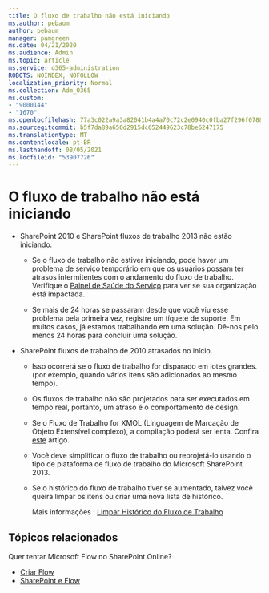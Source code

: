 ```yaml
---
title: O fluxo de trabalho não está iniciando
ms.author: pebaum
author: pebaum
manager: pamgreen
ms.date: 04/21/2020
ms.audience: Admin
ms.topic: article
ms.service: o365-administration
ROBOTS: NOINDEX, NOFOLLOW
localization_priority: Normal
ms.collection: Adm_O365
ms.custom:
- "9000144"
- "1670"
ms.openlocfilehash: 77a3c022a9a3a82041b4a4a70c72c2e0940c0fba27f296f07881e3abebf1e464
ms.sourcegitcommit: b5f7da89a650d2915dc652449623c78be6247175
ms.translationtype: MT
ms.contentlocale: pt-BR
ms.lasthandoff: 08/05/2021
ms.locfileid: "53907726"
---
```

# <a name="workflow-is-not-starting"></a>O fluxo de trabalho não está iniciando

- SharePoint 2010 e SharePoint fluxos de trabalho 2013 não estão iniciando.

    - Se o fluxo de trabalho não estiver iniciando, pode haver um problema de serviço temporário em que os usuários possam ter atrasos intermitentes com o andamento do fluxo de trabalho. Verifique o [Painel de Saúde do Serviço](https://admin.microsoft.com/AdminPortal/Home/servicehealth) para ver se sua organização está impactada.

    - Se mais de 24 horas se passaram desde que você viu esse problema pela primeira vez, registre um tíquete de suporte. Em muitos casos, já estamos trabalhando em uma solução. Dê-nos pelo menos 24 horas para concluir uma solução.

- SharePoint fluxos de trabalho de 2010 atrasados no início.

    - Isso ocorrerá se o fluxo de trabalho for disparado em lotes grandes. (por exemplo, quando vários itens são adicionados ao mesmo tempo).

    - Os fluxos de trabalho não são projetados para ser executados em tempo real, portanto, um atraso é o comportamento de design.

   -  Se o Fluxo de Trabalho for XMOL (Linguagem de Marcação de Objeto Extensível complexo), a compilação poderá ser lenta. Confira [este](https://support.microsoft.com//kb/3043697) artigo.

    - Você deve simplificar o fluxo de trabalho ou reprojetá-lo usando o tipo de plataforma de fluxo de trabalho do Microsoft SharePoint 2013.

    - Se o histórico do fluxo de trabalho tiver se aumentado, talvez você queira limpar os itens ou criar uma nova lista de histórico.

        Mais informações : [Limpar Histórico do Fluxo de Trabalho](https://blogs.technet.microsoft.com/marj/2015/08/07/sharepoint-2010-workflows-best-practice-purge-workflow-history-list-items/)


## <a name="related-topics"></a>Tópicos relacionados
Quer tentar Microsoft Flow no SharePoint Online?
- [Criar Flow](https://support.office.com/article/Create-a-flow-for-a-list-or-library-in-SharePoint-Online-or-OneDrive-for-Business-a9c3e03b-0654-46af-a254-20252e580d01) 
- [SharePoint e Flow](https://flow.microsoft.com/blog/sharepoint-and-flow/) 
